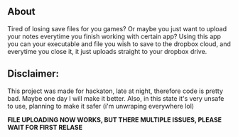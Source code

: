 ## About
Tired of losing save files for you games? Or maybe you just want to upload your notes everytime you finish working with certain app?
Using this app you can your executable and file you wish to save to the dropbox cloud, and everytime you close it, it just uploads straight to your dropbox drive.


## Disclaimer:
This project was made for hackaton, late at night, therefore code is pretty bad.
Maybe one day I will make it better.
Also, in this state it's very unsafe to use, planning to make it safer (i'm unwraping everywhere lol)

**FILE UPLOADING NOW WORKS, BUT THERE MULTIPLE ISSUES, PLEASE WAIT FOR FIRST RELASE**

